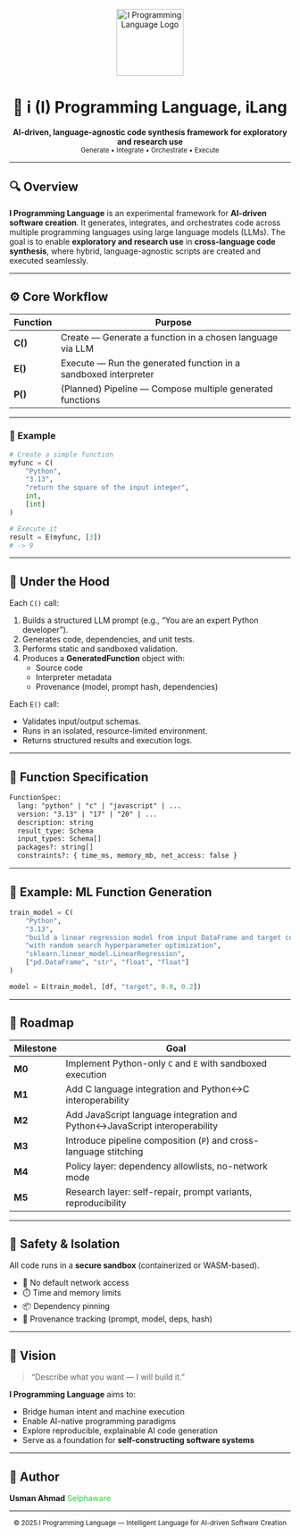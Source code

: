 <p align="center">
  <img src="https://raw.githubusercontent.com/yourusername/i-programming-language/main/docs/logo.png" alt="I Programming Language Logo" width="120" />
</p>

<h1 align="center">🧠 i (I) Programming Language, iLang</h1>

<p align="center">
  <b>AI-driven, language-agnostic code synthesis framework for exploratory and research use</b><br/>
  <sub>Generate • Integrate • Orchestrate • Execute</sub>
</p>

---

## 🔍 Overview

**I Programming Language** is an experimental framework for **AI-driven software creation**.
It generates, integrates, and orchestrates code across multiple programming languages using large language models (LLMs).
The goal is to enable **exploratory and research use** in **cross-language code synthesis**, where hybrid, language-agnostic scripts are created and executed seamlessly.

---

## ⚙️ Core Workflow

| Function | Purpose |
|-----------|----------|
| **C()** | Create — Generate a function in a chosen language via LLM |
| **E()** | Execute — Run the generated function in a sandboxed interpreter |
| **P()** | (Planned) Pipeline — Compose multiple generated functions |

---

### 🧩 Example

```python
# Create a simple function
myfunc = C(
    "Python",
    "3.13",
    "return the square of the input integer",
    int,
    [int]
)

# Execute it
result = E(myfunc, [3])
# -> 9
```

---

## 🧠 Under the Hood

Each `C()` call:
1. Builds a structured LLM prompt (e.g., “You are an expert Python developer”).
2. Generates code, dependencies, and unit tests.
3. Performs static and sandboxed validation.
4. Produces a **GeneratedFunction** object with:
   - Source code
   - Interpreter metadata
   - Provenance (model, prompt hash, dependencies)

Each `E()` call:
- Validates input/output schemas.
- Runs in an isolated, resource-limited environment.
- Returns structured results and execution logs.

---

## 🧱 Function Specification

```txt
FunctionSpec:
  lang: "python" | "c" | "javascript" | ...
  version: "3.13" | "17" | "20" | ...
  description: string
  result_type: Schema
  input_types: Schema[]
  packages?: string[]
  constraints?: { time_ms, memory_mb, net_access: false }
```

---

## 🧪 Example: ML Function Generation

```python
train_model = C(
    "Python",
    "3.13",
    "build a linear regression model from input DataFrame and target column, "
    "with random search hyperparameter optimization",
    "sklearn.linear_model.LinearRegression",
    ["pd.DataFrame", "str", "float", "float"]
)

model = E(train_model, [df, "target", 0.8, 0.2])
```

---

## 🧩 Roadmap

| Milestone | Goal |
|------------|------|
| **M0** | Implement Python-only `C` and `E` with sandboxed execution |
| **M1** | Add C language integration and Python↔C interoperability |
| **M2** | Add JavaScript language integration and Python↔JavaScript interoperability |
| **M3** | Introduce pipeline composition (`P`) and cross-language stitching |
| **M4** | Policy layer: dependency allowlists, no-network mode |
| **M5** | Research layer: self-repair, prompt variants, reproducibility |

---

## 🔐 Safety & Isolation

All code runs in a **secure sandbox** (containerized or WASM-based).
- 🚫 No default network access
- ⏱️ Time and memory limits
- 📦 Dependency pinning
- 🧾 Provenance tracking (prompt, model, deps, hash)

---

## 🧭 Vision

> “Describe what you want — I will build it.”

**I Programming Language** aims to:
- Bridge human intent and machine execution
- Enable AI-native programming paradigms
- Explore reproducible, explainable AI code generation
- Serve as a foundation for **self-constructing software systems**

---

## 🧩 Author
**Usman Ahmad** <span style="color:limegreen">Selphaware</span>

---

<p align="center">
  <sub>© 2025 I Programming Language — Intelligent Language for AI-driven Software Creation</sub>
</p>
